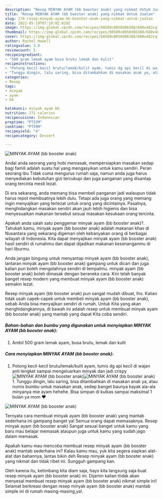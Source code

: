 ```yaml
---
description: "Resep MINYAK AYAM (bb booster anak) yang nikmat Untuk Jualan"
title: "Resep MINYAK AYAM (bb booster anak) yang nikmat Untuk Jualan"
slug: 174-resep-minyak-ayam-bb-booster-anak-yang-nikmat-untuk-jualan
date: 2021-05-19T07:18:02.629Z
image: https://img-global.cpcdn.com/recipes/b0589c8050d86388/680x482cq70/minyak-ayam-bb-booster-anak-foto-resep-utama.jpg
thumbnail: https://img-global.cpcdn.com/recipes/b0589c8050d86388/680x482cq70/minyak-ayam-bb-booster-anak-foto-resep-utama.jpg
cover: https://img-global.cpcdn.com/recipes/b0589c8050d86388/680x482cq70/minyak-ayam-bb-booster-anak-foto-resep-utama.jpg
author: Rachel Howell
ratingvalue: 3.8
reviewcount: 5
recipeingredient:
- "500 gram lemak ayam busa brutu lemak dan kulit"
recipeinstructions:
- "Potong kecil-kecil brutu/lemak/kulit ayam, tumis dg api kecil di wajan anti lengket sampai mengeluarkan minyak dan jadi crispy"
- "Tunggu dingin, lalu saring, bisa ditambahkan di masakan anak ya, atau numis bumbu untuk masakan anak, sedep banget baunya kayak ala-ala minyanya mie ayam hehehe. Bisa simpan di kulkas sampai maksimal 1 bulan ya mom ❤️"
categories:
- Resep
tags:
- minyak
- ayam
- bb

katakunci: minyak ayam bb 
nutrition: 271 calories
recipecuisine: Indonesian
preptime: "PT37M"
cooktime: "PT59M"
recipeyield: "4"
recipecategory: Dessert

---
```



![MINYAK AYAM (bb booster anak)](https://img-global.cpcdn.com/recipes/b0589c8050d86388/680x482cq70/minyak-ayam-bb-booster-anak-foto-resep-utama.jpg)

Andai anda seorang yang hobi memasak, mempersiapkan masakan sedap bagi famili adalah suatu hal yang mengasyikan untuk kamu sendiri. Peran seorang ibu Tidak cuma mengurus rumah saja, namun anda juga harus menyediakan kebutuhan gizi tercukupi dan juga panganan yang disantap orang tercinta mesti lezat.

Di era  sekarang, anda memang bisa membeli panganan jadi walaupun tidak harus repot membuatnya lebih dulu. Tetapi ada juga orang yang memang ingin menyajikan yang terlezat untuk orang yang dicintainya. Pasalnya, menghidangkan masakan sendiri akan jauh lebih higienis dan bisa menyesuaikan makanan tersebut sesuai masakan kesukaan orang tercinta. 



Apakah anda salah satu penggemar minyak ayam (bb booster anak)?. Tahukah kamu, minyak ayam (bb booster anak) adalah makanan khas di Nusantara yang sekarang digemari oleh kebanyakan orang di berbagai wilayah di Indonesia. Kita dapat menyajikan minyak ayam (bb booster anak) hasil sendiri di rumahmu dan dapat dijadikan makanan kesenanganmu di hari liburmu.

Anda jangan bingung untuk menyantap minyak ayam (bb booster anak), lantaran minyak ayam (bb booster anak) gampang untuk dicari dan juga kalian pun boleh mengolahnya sendiri di tempatmu. minyak ayam (bb booster anak) boleh dimasak dengan beraneka cara. Kini telah banyak banget resep modern yang membuat minyak ayam (bb booster anak) semakin lezat.

Resep minyak ayam (bb booster anak) pun sangat mudah dibuat, lho. Kalian tidak usah capek-capek untuk membeli minyak ayam (bb booster anak), sebab Anda bisa menyajikan sendiri di rumah. Untuk Kita yang akan menghidangkannya, di bawah ini adalah resep untuk membuat minyak ayam (bb booster anak) yang mantab yang dapat Kita coba sendiri.

<!--inarticleads1-->

##### Bahan-bahan dan bumbu yang digunakan untuk menyiapkan MINYAK AYAM (bb booster anak):

1. Ambil 500 gram lemak ayam, busa brutu, lemak dan kulit




<!--inarticleads2-->

##### Cara menyiapkan MINYAK AYAM (bb booster anak):

1. Potong kecil-kecil brutu/lemak/kulit ayam, tumis dg api kecil di wajan anti lengket sampai mengeluarkan minyak dan jadi crispy
<img src="https://img-global.cpcdn.com/steps/55c7fbf4679287ca/160x128cq70/minyak-ayam-bb-booster-anak-langkah-memasak-1-foto.jpg" alt="MINYAK AYAM (bb booster anak)"><img src="https://img-global.cpcdn.com/steps/70f3abd68ece6b17/160x128cq70/minyak-ayam-bb-booster-anak-langkah-memasak-1-foto.jpg" alt="MINYAK AYAM (bb booster anak)">1. Tunggu dingin, lalu saring, bisa ditambahkan di masakan anak ya, atau numis bumbu untuk masakan anak, sedep banget baunya kayak ala-ala minyanya mie ayam hehehe. Bisa simpan di kulkas sampai maksimal 1 bulan ya mom ❤️
<img src="https://img-global.cpcdn.com/steps/06fb53343a9f7b28/160x128cq70/minyak-ayam-bb-booster-anak-langkah-memasak-2-foto.jpg" alt="MINYAK AYAM (bb booster anak)">



Ternyata cara membuat minyak ayam (bb booster anak) yang mantab sederhana ini gampang banget ya! Semua orang dapat memasaknya. Resep minyak ayam (bb booster anak) Sangat sesuai banget untuk kamu yang baru mau belajar memasak ataupun juga untuk kamu yang sudah jago dalam memasak.

Apakah kamu mau mencoba membuat resep minyak ayam (bb booster anak) mantab sederhana ini? Kalau kamu mau, yuk kita segera siapkan alat-alat dan bahannya, lantas bikin deh Resep minyak ayam (bb booster anak) yang nikmat dan tidak ribet ini. Sungguh gampang kan. 

Oleh karena itu, ketimbang kita diam saja, hayo kita langsung saja buat resep minyak ayam (bb booster anak) ini. Dijamin kalian tiidak akan menyesal membuat resep minyak ayam (bb booster anak) nikmat simple ini! Selamat berkreasi dengan resep minyak ayam (bb booster anak) mantab simple ini di rumah masing-masing,ya!.

